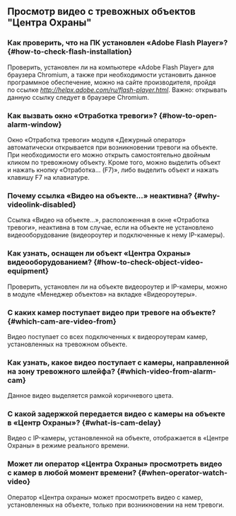 ## Просмотр видео с тревожных объектов "Центра Охраны"

### Как проверить, что на ПК установлен «Adobe Flash Player»? {#how-to-check-flash-installation} 

Проверить, установлен ли на компьютере «Adobe Flash Player» для браузера Chromium, а также при необходимости установить данное программное обеспечение, можно на сайте производителя, пройдя по ссылке *http://helpx.adobe.com/ru/flash-player.html*. Важно: открывать данную ссылку следует в браузере Chromium.

### Как вызвать окно «Отработка тревоги»? {#how-to-open-alarm-window} 

Окно «Отработка тревоги» модуля «Дежурный оператор» автоматически открывается при возникновении тревоги на объекте. При необходимости его можно открыть самостоятельно двойным кликом по тревожному объекту. Кроме того, можно выделить объект и нажать кнопку «Отработка... (F7)», либо выделить объект и нажать клавишу F7 на клавиатуре.

### Почему ссылка «Видео на объекте...» неактивна? {#why-videolink-disabled}

Ссылка «Видео на объекте...», расположенная в окне «Отработка тревоги», неактивна в том случае, если на объекте не установлено видеооборудование (видеороутер и подключенные к нему IP-камеры). 

### Как узнать, оснащен ли объект «Центра Охраны» видеооборудованием? {#how-to-check-object-video-equipment}

Проверить, установлен ли на объекте видеороутер и IP-камеры, можно в модуле «Менеджер объектов» на вкладке «Видеороутеры».

### С каких камер поступает видео при тревоге на объекте? {#which-cam-are-video-from} 

Видео поступает со всех подключенных к видеороутерам камер, установленных на тревожном объекте.

### Как узнать, какое видео поступает с камеры, направленной на зону тревожного шлейфа? {#which-video-from-alarm-cam}

Данное видео выделяется рамкой коричневого цвета.

### С какой задержкой передается видео с камеры на объекте в «Центр Охраны»? {#what-is-cam-delay}

Видео с IP-камеры, установленной на объекте, отображается в «Центре Охраны» в режиме реального времени.

### Может ли оператор «Центра Охраны» просмотреть видео с камер в любой момент времени? {#when-operator-watch-video}

Оператор «Центра охраны» может просмотреть видео с камер, установленных на объекте, только при возникновении на нем тревоги.